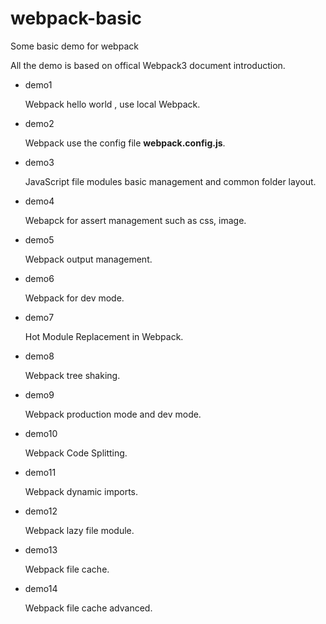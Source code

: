# webpack-basic
Some basic demo for webpack

All the demo is based on offical Webpack3 document introduction.

+ demo1
    
    Webpack hello world , use local Webpack.
    
+ demo2

    Webpack use the config file **webpack.config.js**.

+ demo3
    
    JavaScript file modules basic management and common folder layout.
    
+ demo4  

    Webapck for assert management such as css, image.
    
+ demo5

    Webpack output management.

+ demo6

    Webpack for dev mode.  
    
+ demo7 

    Hot Module Replacement in Webpack.
    
+ demo8

    Webpack tree shaking.
    
+ demo9

    Webpack production mode and dev mode.        
    
+ demo10

    Webpack Code Splitting.
    
+ demo11

    Webpack dynamic imports.

+ demo12

    Webpack lazy file module.     
    
+ demo13

    Webpack file cache.
    
+ demo14         

    Webpack file cache advanced.